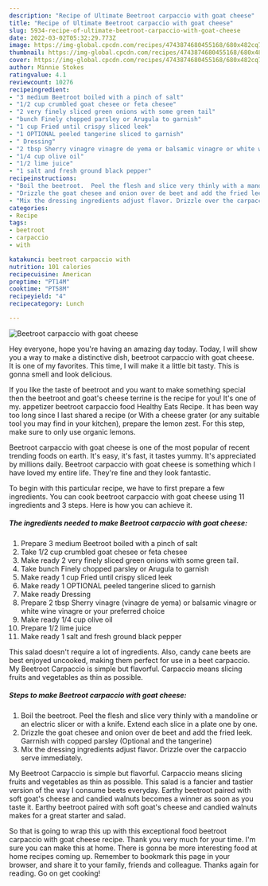 ```yaml
---
description: "Recipe of Ultimate Beetroot carpaccio with goat cheese"
title: "Recipe of Ultimate Beetroot carpaccio with goat cheese"
slug: 5934-recipe-of-ultimate-beetroot-carpaccio-with-goat-cheese
date: 2022-03-02T05:32:29.773Z
image: https://img-global.cpcdn.com/recipes/4743874680455168/680x482cq70/beetroot-carpaccio-with-goat-cheese-recipe-main-photo.jpg
thumbnail: https://img-global.cpcdn.com/recipes/4743874680455168/680x482cq70/beetroot-carpaccio-with-goat-cheese-recipe-main-photo.jpg
cover: https://img-global.cpcdn.com/recipes/4743874680455168/680x482cq70/beetroot-carpaccio-with-goat-cheese-recipe-main-photo.jpg
author: Minnie Stokes
ratingvalue: 4.1
reviewcount: 10276
recipeingredient:
- "3 medium Beetroot boiled with a pinch of salt"
- "1/2 cup crumbled goat chesee or feta chesee"
- "2 very finely sliced green onions with some green tail"
- "bunch Finely chopped parsley or Arugula to garnish"
- "1 cup Fried until crispy sliced leek"
- "1 OPTIONAL peeled tangerine sliced to garnish"
- " Dressing"
- "2 tbsp Sherry vinagre vinagre de yema or balsamic vinagre or white wine vinagre or your preferred choice"
- "1/4 cup olive oil"
- "1/2 lime juice"
- "1 salt and fresh ground black pepper"
recipeinstructions:
- "Boil the beetroot.  Peel the flesh and slice very thinly with a mandoline or an electric slicer or with a knife.  Extend each slice in a plate one by one."
- "Drizzle the goat chesee and onion over de beet and add the fried leek. Garrnish with copped parsley (Optional and the tangerine)"
- "Mix the dressing ingredients adjust flavor. Drizzle over the carpaccio serve immediately."
categories:
- Recipe
tags:
- beetroot
- carpaccio
- with

katakunci: beetroot carpaccio with 
nutrition: 101 calories
recipecuisine: American
preptime: "PT14M"
cooktime: "PT58M"
recipeyield: "4"
recipecategory: Lunch

---
```



![Beetroot carpaccio with goat cheese](https://img-global.cpcdn.com/recipes/4743874680455168/680x482cq70/beetroot-carpaccio-with-goat-cheese-recipe-main-photo.jpg)

Hey everyone, hope you're having an amazing day today. Today, I will show you a way to make a distinctive dish, beetroot carpaccio with goat cheese. It is one of my favorites. This time, I will make it a little bit tasty. This is gonna smell and look delicious.

If you like the taste of beetroot and you want to make something special then the beetroot and goat&#39;s cheese terrine is the recipe for you! It&#39;s one of my. appetizer beetroot carpaccio food Healthy Eats Recipe. It has been way too long since I last shared a recipe (or With a cheese grater (or any suitable tool you may find in your kitchen), prepare the lemon zest. For this step, make sure to only use organic lemons.

Beetroot carpaccio with goat cheese is one of the most popular of recent trending foods on earth. It's easy, it's fast, it tastes yummy. It's appreciated by millions daily. Beetroot carpaccio with goat cheese is something which I have loved my entire life. They're fine and they look fantastic.


To begin with this particular recipe, we have to first prepare a few ingredients. You can cook beetroot carpaccio with goat cheese using 11 ingredients and 3 steps. Here is how you can achieve it.

<!--inarticleads1-->

##### The ingredients needed to make Beetroot carpaccio with goat cheese:

1. Prepare 3 medium Beetroot boiled with a pinch of salt
1. Take 1/2 cup crumbled goat chesee or feta chesee
1. Make ready 2 very finely sliced green onions with some green tail.
1. Take bunch Finely chopped parsley or Arugula to garnish
1. Make ready 1 cup Fried until crispy sliced leek
1. Make ready 1 OPTIONAL peeled tangerine sliced to garnish
1. Make ready  Dressing
1. Prepare 2 tbsp Sherry vinagre (vinagre de yema) or balsamic vinagre or white wine vinagre or your preferred choice
1. Make ready 1/4 cup olive oil
1. Prepare 1/2 lime juice
1. Make ready 1 salt and fresh ground black pepper


This salad doesn&#39;t require a lot of ingredients. Also, candy cane beets are best enjoyed uncooked, making them perfect for use in a beet carpaccio. My Beetroot Carpaccio is simple but flavorful. Carpaccio means slicing fruits and vegetables as thin as possible. 

<!--inarticleads2-->

##### Steps to make Beetroot carpaccio with goat cheese:

1. Boil the beetroot.  Peel the flesh and slice very thinly with a mandoline or an electric slicer or with a knife.  Extend each slice in a plate one by one.
1. Drizzle the goat chesee and onion over de beet and add the fried leek. Garrnish with copped parsley (Optional and the tangerine)
1. Mix the dressing ingredients adjust flavor. Drizzle over the carpaccio serve immediately.


My Beetroot Carpaccio is simple but flavorful. Carpaccio means slicing fruits and vegetables as thin as possible. This salad is a fancier and tastier version of the way I consume beets everyday. Earthy beetroot paired with soft goat&#39;s cheese and candied walnuts becomes a winner as soon as you taste it. Earthy beetroot paired with soft goat&#39;s cheese and candied walnuts makes for a great starter and salad. 

So that is going to wrap this up with this exceptional food beetroot carpaccio with goat cheese recipe. Thank you very much for your time. I'm sure you can make this at home. There is gonna be more interesting food at home recipes coming up. Remember to bookmark this page in your browser, and share it to your family, friends and colleague. Thanks again for reading. Go on get cooking!
